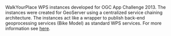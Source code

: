 WalkYourPlace WPS instances developed for OGC App Challenge 2013. The instances were created for GeoServer using a centralized service chaining architecture.
The instances act like a wrapper to publish back-end geoprocessing services (Bike Model) as standard WPS services. For more information see <a href="http://gisciencegroup.ucalgary.ca/wiki/Accessibility_Assessment" target="_blank">here</a>.
